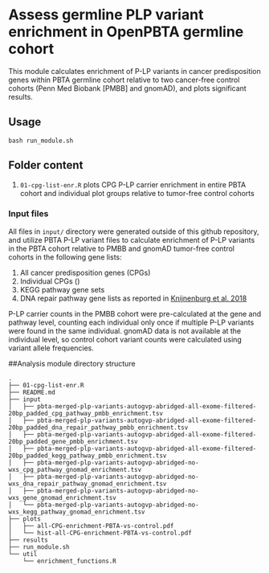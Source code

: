 # Assess germline PLP variant enrichment in OpenPBTA germline cohort

This module calculates enrichment of P-LP variants in cancer predisposition genes within PBTA germline cohort relative to two cancer-free control cohorts (Penn Med Biobank [PMBB] and gnomAD), and plots significant results. 

## Usage

`bash run_module.sh`

## Folder content 

1. `01-cpg-list-enr.R` plots CPG P-LP carrier enrichment in entire PBTA cohort and individual plot groups relative to tumor-free control cohorts

### Input files

All files in `input/` directory were generated outside of this github repository, and utilize PBTA P-LP variant files to calculate enrichment of P-LP variants in the PBTA cohort relative to PMBB and gnomAD tumor-free control cohorts in the following gene lists:

1. All cancer predisposition genes (CPGs)
2. Individual CPGs ()
3. KEGG pathway gene sets
4. DNA repair pathway gene lists as reported in [Knijnenburg et al. 2018](https://www.cell.com/cell-reports/pdf/S2211-1247(18)30437-6.pdf)

P-LP carrier counts in the PMBB cohort were pre-calculated at the gene and pathway level, counting each individual only once if multiple P-LP variants were found in the same individual. gnomAD data is not available at the individual level, so control cohort variant counts were calculated using variant allele frequencies. 

##Analysis module directory structure

```
.
├── 01-cpg-list-enr.R
├── README.md
├── input
│   ├── pbta-merged-plp-variants-autogvp-abridged-all-exome-filtered-20bp_padded_cpg_pathway_pmbb_enrichment.tsv
│   ├── pbta-merged-plp-variants-autogvp-abridged-all-exome-filtered-20bp_padded_dna_repair_pathway_pmbb_enrichment.tsv
│   ├── pbta-merged-plp-variants-autogvp-abridged-all-exome-filtered-20bp_padded_gene_pmbb_enrichment.tsv
│   ├── pbta-merged-plp-variants-autogvp-abridged-all-exome-filtered-20bp_padded_kegg_pathway_pmbb_enrichment.tsv
│   ├── pbta-merged-plp-variants-autogvp-abridged-no-wxs_cpg_pathway_gnomad_enrichment.tsv
│   ├── pbta-merged-plp-variants-autogvp-abridged-no-wxs_dna_repair_pathway_gnomad_enrichment.tsv
│   ├── pbta-merged-plp-variants-autogvp-abridged-no-wxs_gene_gnomad_enrichment.tsv
│   └── pbta-merged-plp-variants-autogvp-abridged-no-wxs_kegg_pathway_gnomad_enrichment.tsv
├── plots
│   ├── all-CPG-enrichment-PBTA-vs-control.pdf
│   └── hist-all-CPG-enrichment-PBTA-vs-control.pdf
├── results
├── run_module.sh
└── util
    └── enrichment_functions.R
```